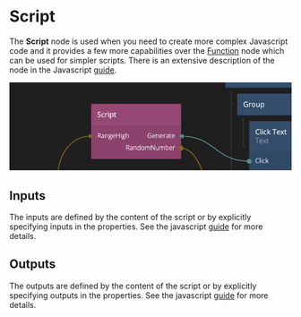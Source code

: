 # Script

The **Script** node is used when you need to create more complex Javascript code and it provides a few more capabilities over the [Function](/nodes/javascript/function.md) node which can be used for simpler scripts. There is an extensive description of the node in the Javascript [guide](/guides/javascript.md).

![](script.png ':class=img-size-m')

## Inputs

The inputs are defined by the content of the script or by explicitly specifying inputs in the properties. See the javascript [guide](/guides/javascript.md) for more details.

## Outputs

The outputs are defined by the content of the script or by explicitly specifying outputs in the properties. See the javascript [guide](/guides/javascript.md) for more details.


